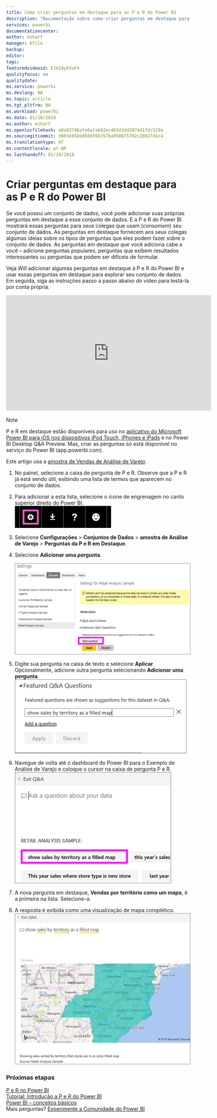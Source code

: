 ```yaml
---
title: Como criar perguntas em destaque para as P e R do Power BI
description: "Documentação sobre como criar perguntas em destaque para a P e R do Power BI"
services: powerbi
documentationcenter: 
author: mihart
manager: kfile
backup: 
editor: 
tags: 
featuredvideoid: E1mIAyEXuF4
qualityfocus: no
qualitydate: 
ms.service: powerbi
ms.devlang: NA
ms.topic: article
ms.tgt_pltfrm: NA
ms.workload: powerbi
ms.date: 01/18/2018
ms.author: mihart
ms.openlocfilehash: e6a83796afe6afab02ec463d3dd2074d1fdc529a
ms.sourcegitcommit: d803e85bb0569f6b357ba0586f5702c20d27dac4
ms.translationtype: HT
ms.contentlocale: pt-BR
ms.lasthandoff: 01/19/2018
---
```

# <a name="create-featured-questions-for-power-bi-qa"></a>Criar perguntas em destaque para as P e R do Power BI
Se você possui um conjunto de dados, você pode adicionar suas próprias perguntas em destaque a esse conjunto de dados.  E a P e R do Power BI mostrará essas perguntas para seus colegas que usam (*consomem*) seu conjunto de dados.  As perguntas em destaque fornecem aos seus colegas algumas ideias sobre os tipos de perguntas que eles podem fazer sobre o conjunto de dados. As perguntas em destaque que você adiciona cabe a você – adicione perguntas populares, perguntas que exibem resultados interessantes ou perguntas que podem ser difíceis de formular.

Veja Will adicionar algumas perguntas em destaque à P e R do Power BI e usar essas perguntas em destaque para explorar seu conjunto de dados. Em seguida, siga as instruções passo a passo abaixo do vídeo para testá-la por conta própria.

<iframe width="560" height="315" src="https://www.youtube.com/embed/E1mIAyEXuF4" frameborder="0" allowfullscreen></iframe>

> [!NOTE]
> P e R em destaque estão disponíveis para uso no [aplicativo do Microsoft Power BI para iOS nos dispositivos iPod Touch, iPhones e iPads](mobile-apps-ios-qna.md) e no Power BI Desktop Q&A Preview. Mas, criar as perguntas só está disponível no serviço do Power BI (app.powerbi.com).
> 

Este artigo usa a [amostra de Vendas de Análise de Varejo](sample-datasets.md).

1. No painel, selecione a caixa de pergunta de P e R.   Observe que a P e R já está sendo útil, exibindo uma lista de termos que aparecem no conjunto de dados.
2. Para adicionar a esta lista, selecione o ícone de engrenagem no canto superior direito do Power BI.  
   ![](media/service-q-and-a-create-featured-questions/pbi_gearicon2.jpg)
3. Selecione **Configurações** &gt; **Conjuntos de Dados** &gt; **amostra de Análise de Varejo** &gt; **Perguntas da P e R em Destaque**.  
4. Selecione **Adicionar uma pergunta**.
   
   ![](media/service-q-and-a-create-featured-questions/power-bi-settings.png)
5. Digite sua pergunta na caixa de texto e selecione **Aplicar**.   Opcionalmente, adicione outra pergunta selecionando **Adicionar uma pergunta**.  
   ![](media/service-q-and-a-create-featured-questions/power-bi-type-featured-question.png)
6. Navegue de volta até o dashboard do Power BI para o Exemplo de Análise de Varejo e coloque o cursor na caixa de pergunta P e R.   
   ![](media/service-q-and-a-create-featured-questions/power-bi-featured-q.png)
7. A nova pergunta em destaque, **Vendas por território como um mapa**, é a primeira na lista. Selecione-a.  
8. A resposta é exibida como uma visualização de mapa coroplético.  
   ![](media/service-q-and-a-create-featured-questions/power-bi-filled-map.png)

### <a name="next-steps"></a>Próximas etapas
[P e R no Power BI](power-bi-q-and-a.md)  
[Tutorial: Introdução a P e R do Power BI](power-bi-visualization-introduction-to-q-and-a.md)  
[Power BI – conceitos básicos](service-basic-concepts.md)  
Mais perguntas? [Experimente a Comunidade do Power BI](http://community.powerbi.com/)

